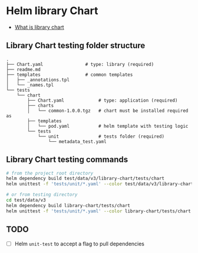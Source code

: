 # Helm library Chart

- [What is library chart](https://helm.sh/docs/topics/library_charts/)

## Library Chart testing folder structure

```
.
├── Chart.yaml                # type: library (required)
├── readme.md
├── templates                 # common templates
│   ├── _annotations.tpl
│   └── _names.tpl
└── tests
    └── chart
        ├── Chart.yaml             # type: application (required)
        ├── charts
        │   └── common-1.0.0.tgz   # chart must be installed required as
        ├── templates
        │   └── pod.yaml           # helm template with testing logic
        └── tests
            └── unit               # tests folder (required)
                └── metadata_test.yaml
```

## Library Chart testing commands

```sh
# from the project root directory
helm dependency build test/data/v3/library-chart/tests/chart
helm unittest -f 'tests/unit/*.yaml' --color test/data/v3/library-chart/tests/chart

# or from testing directory
cd test/data/v3
helm dependency build library-chart/tests/chart
helm unittest -f 'tests/unit/*.yaml' --color library-chart/tests/chart
```

## TODO

- [ ] Helm `unit-test` to accept a flag to pull dependencies
